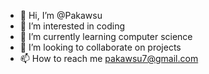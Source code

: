 - 👋 Hi, I’m @Pakawsu
- 👀 I’m interested in coding 
- 🌱 I’m currently learning computer science 
- 💞️ I’m looking to collaborate on projects
- 📫 How to reach me pakawsu7@gmail.com

<!---
Pakawsu/Pakawsu is a ✨ special ✨ repository because its `README.md` (this file) appears on your GitHub profile.
You can click the Preview link to take a look at your changes.
--->
